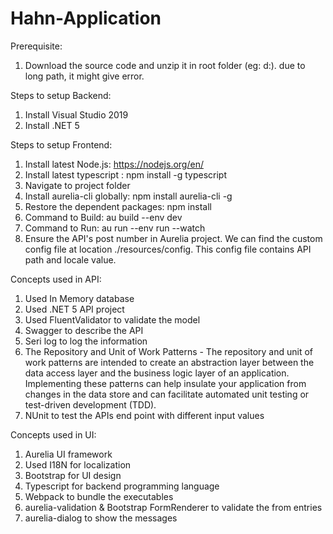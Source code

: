 # Hahn-Application

Prerequisite:
1. Download the source code and unzip it in root folder (eg: d:). due to long path, it might give error.

Steps to setup Backend:
1. Install Visual Studio 2019
2. Install .NET 5

Steps to setup Frontend:
1. Install latest Node.js: https://nodejs.org/en/
2. Install latest typescript : npm install -g typescript
3. Navigate to project folder
3. Install aurelia-cli globally: npm install aurelia-cli -g
4. Restore the dependent packages: npm install
5. Command to Build: au build --env dev 
6. Command to Run: au run --env run --watch 
7. Ensure the API's post number in Aurelia project. We can find the custom config file at location ./resources/config. This config file contains API path and locale value.

Concepts used in API:
1. Used In Memory database
2. Used .NET 5 API project
3. Used FluentValidator to validate the model
4. Swagger to describe the API
5. Seri log to log the information
6. The Repository and Unit of Work Patterns - The repository and unit of work patterns are intended to create an abstraction layer between the data access layer and the business logic layer of an application. Implementing these patterns can help insulate your application from changes in the data store and can facilitate automated unit testing or test-driven development (TDD).
7. NUnit to test the APIs end point with different input values

Concepts used in UI:
1. Aurelia UI framework
2. Used I18N for localization
3. Bootstrap for UI design
4. Typescript for backend programming language
5. Webpack to bundle the executables
6. aurelia-validation & Bootstrap FormRenderer to validate the from entries
7. aurelia-dialog to show the messages




